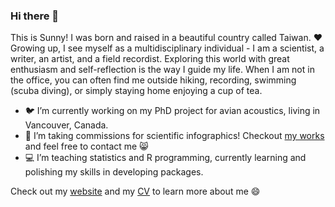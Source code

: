 ### Hi there 👋

This is Sunny! I was born and raised in a beautiful country called Taiwan. ❤️ Growing up, I see myself as a multidisciplinary individual - I am a scientist, a writer, an artist, and a field recordist. Exploring this world with great enthusiasm and self-reflection is the way I guide my life. When I am not in the office, you can often find me outside hiking, recording, swimming (scuba diving), or simply staying home enjoying a cup of tea.

- 🐦 I’m currently working on my PhD project for avian acoustics, living in Vancouver, Canada.
- 🎨 I’m taking commissions for scientific infographics! Checkout [my works](https://sunshineland.netlify.app/infographic/) and feel free to contact me 😸
- 💻 I’m teaching statistics and R programming, currently learning and polishing my skills in developing packages. 

Check out my [website](https://sunshineland.netlify.app/) and my [CV](https://github.com/SunnyTseng/sunny_cv/blob/main/CV_Sunny_up_to_date.pdf) to learn more about me 😄

<!--
**SunnyTseng/SunnyTseng** is a ✨ _special_ ✨ repository because its `README.md` (this file) appears on your GitHub profile.

Here are some ideas to get you started:

- 🔭 I’m currently working on ...
- 🌱 I’m currently learning ...
- 👯 I’m looking to collaborate on ...
- 🤔 I’m looking for help with ...
- 💬 Ask me about ...
- 📫 How to reach me: ...
- 😄 Pronouns: ...
- ⚡ Fun fact: ...
-->
